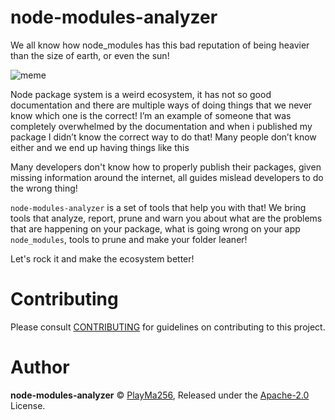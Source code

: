 # node-modules-analyzer

We all know how node_modules has this bad reputation of being heavier than the size of earth, or even the sun!

![meme](https://matheus-silva.now.sh/static/ea73a826918ff70f7c54c66e1a6fbf59/1c72d/meme.jpg)

Node package system is a weird ecosystem, it has not so good documentation and there are multiple ways of doing things that we never know which one is the correct! I’m an example of someone that was completely overwhelmed by the documentation and when i published my package I didn’t know the correct way to do that! Many people don’t know either and we end up having things like this

Many developers don't know how to properly publish their packages, given missing information around the internet, all guides mislead developers to do the wrong thing! 

`node-modules-analyzer` is a set of tools that help you with that! We bring tools that analyze, report, prune and warn you about what are the problems that are happening on your package, what is going wrong on your app `node_modules`, tools to prune and make your folder leaner!

Let's rock it and make the ecosystem better!


# Contributing

Please consult [CONTRIBUTING](./CONTRIBUTING.md) for guidelines on contributing to this project.

# Author

**node-modules-analyzer** © [PlayMa256](https://github.com/playma256), Released under the [Apache-2.0](./LICENSE) License.
